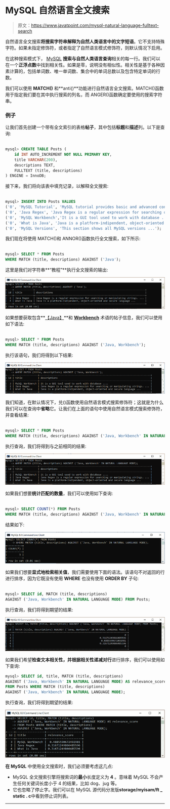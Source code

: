 # MySQL 自然语言全文搜索

> 原文：<https://www.javatpoint.com/mysql-natural-language-fulltext-search>

自然语言全文搜索**将搜索字符串解释为自然人类语言中的文字短语**。它不支持特殊字符。如果未指定修饰符，或者指定了自然语言模式修饰符，则默认情况下启用。

在这种搜索模式下， [MySQL](https://www.javatpoint.com/mysql-tutorial) **搜索与自然人类语言查询**相关的每一行。我们可以在一个**正浮点数**中找到相关性。如果是零，说明没有相似性。相关性是基于各种因素计算的，包括单词数、唯一单词数、集合中的单词总数以及包含特定单词的行数。

我们可以使用 **MATCH()** 和**anti()**功能进行自然语言全文搜索。MATCH()函数用于指定我们要在其中执行搜索的列名，而 ANGER()函数确定要使用的搜索字符串。

### 例子

让我们首先创建一个带有全文索引的表格**帖子**，其中包括**标题**和**描述**列。以下是查询:

```sql

mysql> CREATE TABLE Posts (
	id INT AUTO_INCREMENT NOT NULL PRIMARY KEY,
	title VARCHAR(200),
	descriptions TEXT,
	FULLTEXT (title, descriptions)
) ENGINE = InnoDB;

```

接下来，我们将向该表中填充记录，以解释全文搜索:

```sql

mysql> INSERT INTO Posts VALUES
('0', 'MySQL Tutorial', 'MySQL tutorial provides basic and advanced concepts for beginners ...'),
('0', 'Java Regex', 'Java Regex is a regular expression for searching or manipulating strings. ...'),
('0', 'MySQL Workbench','It is a GUI tool used to work with database ....'),
('0', 'What is Java', 'Java is a platform-indipendent, object-oriented and secure language ...'),
('0', 'MySQL Versions', 'This section shows all MySQL versions ...');

```

我们现在将使用 MATCH()和 ANNOR()函数执行全文搜索，如下所示:

```sql

mysql> SELECT * FROM Posts 
WHERE MATCH (title, descriptions) AGAINST ('Java');

```

这里是我们对字符串**“教程”**执行全文搜索的输出:

![MySQL Natural Language FULLTEXT Search](img/1b104d38414cfd77514cd3cc233ebeb6.png)

如果想要获取包含**[【Java】](https://www.javatpoint.com/java-tutorial)**和 [**Workbench**](https://www.javatpoint.com/mysql-workbench) 术语的帖子信息，我们可以使用如下语法:

```sql

mysql> SELECT * FROM Posts 
WHERE MATCH (title, descriptions) AGAINST ('Java, Workbench');

```

执行该语句，我们将得到以下结果:

![MySQL Natural Language FULLTEXT Search](img/bb34a2ced7e6d35d71ae90dafb6c2158.png)

我们知道，在默认情况下，兑()函数使用自然语言模式搜索修饰符；这就是为什么我们可以在查询中**省略**它。让我们在上面的语句中使用自然语言模式搜索修饰符，并查看结果:

```sql

mysql> SELECT * FROM Posts 
WHERE MATCH (title, descriptions) AGAINST ('Java, Workbench' IN NATURAL LANGUAGE MODE); 

```

执行查询，我们将得到与之前相同的结果:

![MySQL Natural Language FULLTEXT Search](img/a1530a48071f43955b44271d9f3d79a4.png)

如果我们想要**统计匹配的数量**，我们可以使用如下查询:

```sql

mysql> SELECT COUNT(*) FROM Posts 
WHERE MATCH (title, descriptions) AGAINST ('Java, Workbench' IN NATURAL LANGUAGE MODE);

```

结果如下:

![MySQL Natural Language FULLTEXT Search](img/a0cf94d8fa37faa6f6c81fc3c2a45665.png)

如果我们想要**显式地检索相关值**，我们需要使用下面的语法。该语句不对返回的行进行排序，因为它既没有使用 **WHERE** 也没有使用 **ORDER BY** 子句:

```sql

mysql> SELECT id, MATCH (title, descriptions) 
AGAINST ('Java, Workbench' IN NATURAL LANGUAGE MODE) FROM Posts;

```

执行查询，我们将得到期望的结果:

![MySQL Natural Language FULLTEXT Search](img/423058a99983e7cf621acd9b2f407c65.png)

如果我们希望**检查文本相关性，并根据相关性递减对行**进行排序，我们可以使用如下查询:

```sql
mysql> SELECT id, title, MATCH (title, descriptions) 
AGAINST ('Java, Workbench' IN NATURAL LANGUAGE MODE) AS relevance_score 
FROM Posts WHERE MATCH (title, descriptions) 
AGAINST ('Java, Workbench' IN NATURAL LANGUAGE MODE);

```

执行查询，我们将得到期望的结果:

![MySQL Natural Language FULLTEXT Search](img/a4bbc5522dcd037537832a0a254aac92.png)

**在 MySQL** 中使用全文搜索时，我们必须要考虑这几点:

*   MySQL 全文搜索引擎将搜索词的**最小**长度定义为 **4** 。意味着 MySQL 不会产生任何关键词长度小于 4 的结果，比如 dog、jug 等。
*   它也忽略了停止字。我们可以在 MySQL 源代码分发版**storage/myisam/ft _ static . c**中看到停止词列表。

* * *